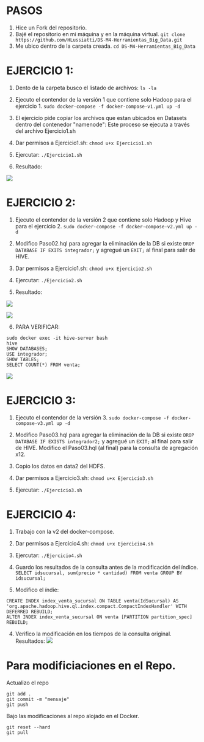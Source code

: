 # PASOS
1. Hice un Fork del repositorio.
2. Bajé el repositorio en mi máquina y en la máquina virtual.
``` git clone https://github.com/HLussiatti/DS-M4-Herramientas_Big_Data.git ```
3. Me ubico dentro de la carpeta creada.
``` cd DS-M4-Herramientas_Big_Data ```


# EJERCICIO 1:
1. Dento de la carpeta busco el listado de archivos:
```ls -la ```

2. Ejecuto el contendor de la versión 1 que contiene solo Hadoop para el ejercicio 1.
``` sudo docker-compose -f docker-compose-v1.yml up -d ```

3. El ejercicio pide copiar los archivos que estan ubicados en Datasets dentro del contenedor "namenode":
Este proceso se ejecuta a través del archivo Ejercicio1.sh

4. Dar permisos a Ejercicio1.sh: 
``` chmod u+x Ejercicio1.sh ```

5. Ejercutar: 
``` ./Ejercicio1.sh ```

6. Resultado:

![](Ejercicio_1_HDFS.png)



# EJERCICIO 2:
1. Ejecuto el contendor de la versión 2 que contiene solo Hadoop y Hive para el ejercicio 2.
``` sudo docker-compose -f docker-compose-v2.yml up -d ```

2. Modifico Paso02.hql para agregar la eliminación de la DB si existe ```DROP DATABASE IF EXITS integrador;``` y agregué un ```EXIT;``` al final para salir de HIVE.

3. Dar permisos a Ejercicio1.sh: 
``` chmod u+x Ejercicio2.sh ```

4. Ejercutar: 
``` ./Ejercicio2.sh ```

5. Resultado:

![](Ejercicio_2_HDFS.png)

![](Ejercicio_2_SQL_1.png)

6. PARA VERIFICAR:
``` 
sudo docker exec -it hive-server bash
hive
SHOW DATABASES;
USE integrador;
SHOW TABLES;
SELECT COUNT(*) FROM venta;
```


![](Ejercicio_2_SQL_2.png)







# EJERCICIO 3:
1. Ejecuto el contendor de la versión 3.
``` sudo docker-compose -f docker-compose-v3.yml up -d ```

2. Modifico Paso03.hql para agregar la eliminación de la DB si existe ```DROP DATABASE IF EXISTS integrador2;``` y agregué un ```EXIT;``` al final para salir de HIVE. Modifico el Paso03.hql (al final) para la consulta de agregación x12.

3. Copio los datos en data2 del HDFS.

4. Dar permisos a Ejercicio3.sh: 
``` chmod u+x Ejercicio3.sh ```

3. Ejercutar: 
``` ./Ejercicio3.sh ```




# EJERCICIO 4:
1. Trabajo con la v2 del docker-compose.

2. Dar permisos a Ejercicio4.sh: 
``` chmod u+x Ejercicio4.sh ```

3. Ejercutar: 
``` ./Ejercicio4.sh ```

2. Guardo los resultados de la consulta antes de la modificación del índice.
```SELECT idsucursal, sum(precio * cantidad) FROM venta GROUP BY idsucursal;```

3. Modifico el índie:

```
CREATE INDEX index_venta_sucursal ON TABLE venta(IdSucursal) AS 'org.apache.hadoop.hive.ql.index.compact.CompactIndexHandler' WITH DEFERRED REBUILD;
ALTER INDEX index_venta_sucursal ON venta [PARTITION partition_spec] REBUILD; 
```

4. Verifico la modificación en los tiempos de la consulta original. Resultados:
![](Ejercicio_4_SQL.png)




# Para modificiaciones en el Repo.
Actualizo el repo
```
git add .
git commit -m "mensaje"
git push
```
Bajo las modificaciones al repo alojado en el Docker.
```
git reset --hard
git pull
```







    
